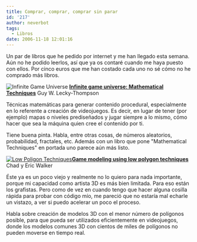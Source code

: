 ```yaml
---
title: Comprar, comprar, comprar sin parar
id: '217'
author: neverbot
tags:
  - Libros
date: 2006-11-18 12:01:16
---
```


Un par de libros que he pedido por internet y me han llegado esta semana. Aún no he podido leerlos, así que ya os contaré cuando me haya puesto con ellos. Por cinco euros que me han costado cada uno no sé cómo no he comprado más libros.

![Infinite Game Universe](./InfiniteGameUniverse.jpg "Infinite Game Universe")
**[Infinite game universe: Mathematical Techniques](http://www.charlesriver.com/books/BookDetail.aspx?productID=8720)** Guy W. Lecky-Thompson

Técnicas matemáticas para generar contenido procedural, especialmente en lo referente a creación de videojuegos. Es decir, en lugar de tener (por ejemplo) mapas o niveles prediseñados y jugar siempre a lo mismo, cómo hacer que sea la máquina quien cree el contenido por ti.

Tiene buena pinta. Habla, entre otras cosas, de números aleatorios, probabilidad, fractales, etc. Además con un libro que pone "Mathematical Techniques" en portada uno parece aún más listo.

[![Low Poligon Techniques](./LowPoligonTechniques.jpg "Low Poligon Techniques")](http://www.charlesriver.com/Books/BookDetail.aspx?productID=8717)[**Game modeling using low polygon techniques**](http://www.charlesriver.com/Books/BookDetail.aspx?productID=8717) Chad y Eric Walker

Éste ya es un poco viejo y realmente no lo quiero para nada importante, porque mi capacidad como artista 3D es más bien limitada. Para eso están los grafistas. Pero como de vez en cuando tengo que hacer alguna cosilla rápida para probar con código mío, me pareció que no estaría mal echarle un vistazo, a ver si puedo acelerar un poco el proceso.

Habla sobre creación de modelos 3D con el menor número de polígonos posible, para que pueda ser utilizados eficientemente en videojuegos, donde los modelos comunes 3D con cientos de miles de polígonos no pueden moverse en tiempo real.